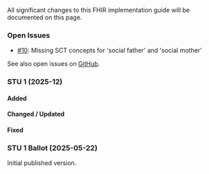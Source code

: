 All significant changes to this FHIR implementation guide will be documented on this page.

### Open Issues
* [#10](https://github.com/hl7ch/ch-epreg/issues/10): Missing SCT concepts for 'social father' and 'social mother'

See also open issues on [GitHub](https://github.com/hl7ch/ch-epreg/issues).

### STU 1 (2025-12)

#### Added 

#### Changed / Updated 

#### Fixed 



### STU 1 Ballot (2025-05-22)
Initial published version.
